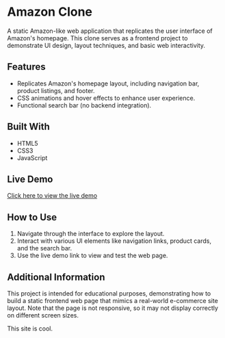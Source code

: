 # Amazon Clone

A static Amazon-like web application that replicates the user interface of Amazon's homepage. This clone serves as a frontend project to demonstrate UI design, layout techniques, and basic web interactivity.

## Features

- Replicates Amazon's homepage layout, including navigation bar, product listings, and footer.
- CSS animations and hover effects to enhance user experience.
- Functional search bar (no backend integration).

## Built With

- HTML5
- CSS3
- JavaScript

## Live Demo

[Click here to view the live demo](https://dsch-web-dev-projects.vercel.app/amazon-page-clone/index.html)

## How to Use

1. Navigate through the interface to explore the layout.
2. Interact with various UI elements like navigation links, product cards, and the search bar.
3. Use the live demo link to view and test the web page.

## Additional Information

This project is intended for educational purposes, demonstrating how to build a static frontend web page that mimics a real-world e-commerce site layout. Note that the page is not responsive, so it may not display correctly on different screen sizes.

This site is cool.
